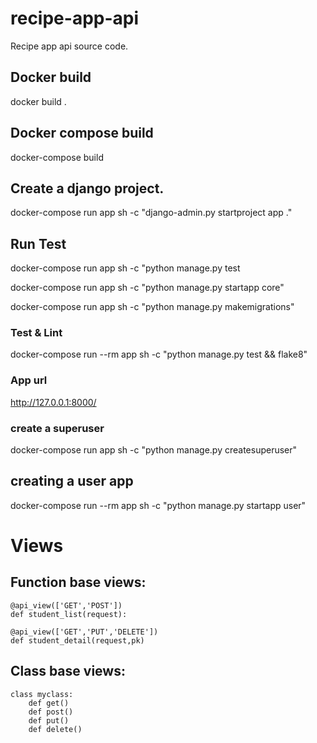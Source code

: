 # recipe-app-api
Recipe app api source code.

## Docker build
docker build .

## Docker compose build
docker-compose build

## Create a django project.
docker-compose run app sh -c "django-admin.py startproject app ."

## Run Test
docker-compose run app sh -c "python manage.py test

docker-compose run app sh -c "python manage.py  startapp core"

docker-compose run app sh -c "python manage.py makemigrations"

### Test & Lint
docker-compose run --rm app sh -c "python manage.py test && flake8"

### App url 
http://127.0.0.1:8000/

### create a superuser
docker-compose run app sh -c "python manage.py createsuperuser"

## creating a user app
docker-compose run --rm app sh -c "python manage.py startapp user"



# Views
## Function base views:
    @api_view(['GET','POST'])
    def student_list(request):
    
    @api_view(['GET','PUT','DELETE'])
    def student_detail(request,pk)

## Class base views:
    class myclass:
        def get()
        def post()
        def put()
        def delete()
